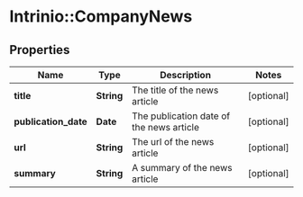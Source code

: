 # Intrinio::CompanyNews

## Properties
Name | Type | Description | Notes
------------ | ------------- | ------------- | -------------
**title** | **String** | The title of the news article | [optional] 
**publication_date** | **Date** | The publication date of the news article | [optional] 
**url** | **String** | The url of the news article | [optional] 
**summary** | **String** | A summary of the news article | [optional] 



